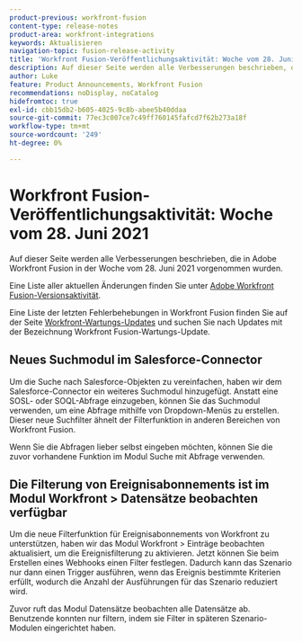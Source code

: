```yaml
---
product-previous: workfront-fusion
content-type: release-notes
product-area: workfront-integrations
keywords: Aktualisieren
navigation-topic: fusion-release-activity
title: 'Workfront Fusion-Veröffentlichungsaktivität: Woche vom 28. Juni 2021'
description: Auf dieser Seite werden alle Verbesserungen beschrieben, die in Adobe Workfront Fusion in der Woche vom 28. Juni 2021 vorgenommen wurden.
author: Luke
feature: Product Announcements, Workfront Fusion
recommendations: noDisplay, noCatalog
hidefromtoc: true
exl-id: cbb15db2-b605-4025-9c8b-abee5b40ddaa
source-git-commit: 77ec3c007ce7c49ff760145fafcd7f62b273a18f
workflow-type: tm+mt
source-wordcount: '249'
ht-degree: 0%

---
```


# Workfront Fusion-Veröffentlichungsaktivität: Woche vom 28. Juni 2021

Auf dieser Seite werden alle Verbesserungen beschrieben, die in Adobe Workfront Fusion in der Woche vom 28. Juni 2021 vorgenommen wurden.

Eine Liste aller aktuellen Änderungen finden Sie unter [Adobe Workfront Fusion-Versionsaktivität](/help/workfront-fusion/fusion-product-releases/fusion-release-activity.md).

Eine Liste der letzten Fehlerbehebungen in Workfront Fusion finden Sie auf der Seite [Workfront-Wartungs-Updates](https://experienceleague.adobe.com/docs/workfront-known-issues/releases/current-updates.html) und suchen Sie nach Updates mit der Bezeichnung Workfront Fusion-Wartungs-Update.

## Neues Suchmodul im Salesforce-Connector

Um die Suche nach Salesforce-Objekten zu vereinfachen, haben wir dem Salesforce-Connector ein weiteres Suchmodul hinzugefügt. Anstatt eine SOSL- oder SOQL-Abfrage einzugeben, können Sie das Suchmodul verwenden, um eine Abfrage mithilfe von Dropdown-Menüs zu erstellen. Dieser neue Suchfilter ähnelt der Filterfunktion in anderen Bereichen von Workfront Fusion.

Wenn Sie die Abfragen lieber selbst eingeben möchten, können Sie die zuvor vorhandene Funktion im Modul Suche mit Abfrage verwenden.

## Die Filterung von Ereignisabonnements ist im Modul Workfront > Datensätze beobachten verfügbar

Um die neue Filterfunktion für Ereignisabonnements von Workfront zu unterstützen, haben wir das Modul Workfront > Einträge beobachten aktualisiert, um die Ereignisfilterung zu aktivieren. Jetzt können Sie beim Erstellen eines Webhooks einen Filter festlegen. Dadurch kann das Szenario nur dann einen Trigger ausführen, wenn das Ereignis bestimmte Kriterien erfüllt, wodurch die Anzahl der Ausführungen für das Szenario reduziert wird.

Zuvor ruft das Modul Datensätze beobachten alle Datensätze ab. Benutzende konnten nur filtern, indem sie Filter in späteren Szenario-Modulen eingerichtet haben.
